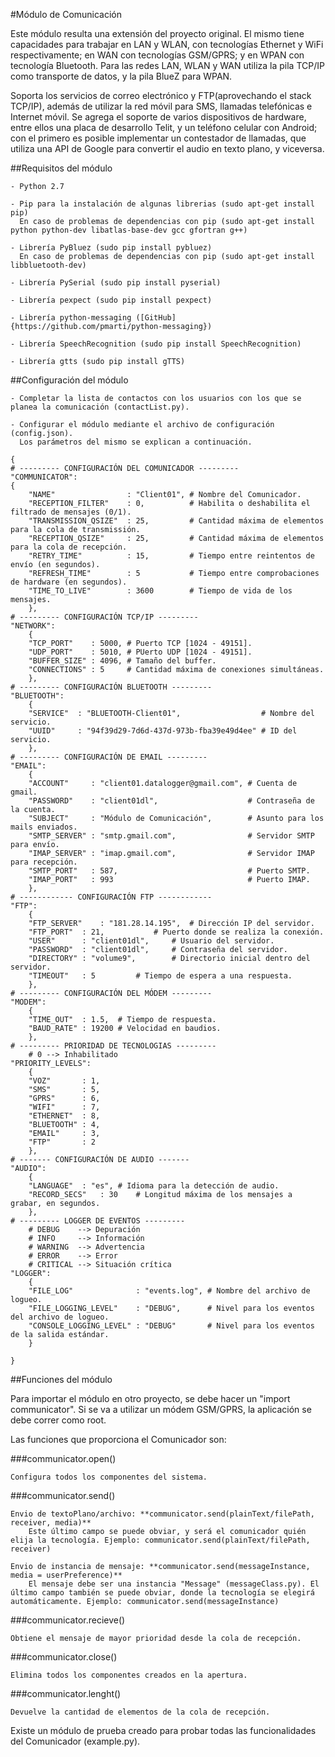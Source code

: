 #Módulo de Comunicación

Este módulo resulta una extensión del proyecto original. El mismo tiene capacidades para trabajar en LAN y WLAN, con tecnologías Ethernet y WiFi respectivamente; en WAN con tecnologías GSM/GPRS; y en WPAN con tecnología Bluetooth. Para las redes LAN, WLAN y WAN utiliza la pila TCP/IP como transporte de datos, y la pila BlueZ para WPAN. 

Soporta los servicios de correo electrónico y FTP(aprovechando el stack TCP/IP), además de utilizar la red móvil para SMS, llamadas telefónicas e Internet móvil. Se agrega el soporte de varios dispositivos de hardware, entre ellos una placa de desarrollo Telit, y un teléfono celular con Android; con el primero es posible implementar un contestador de llamadas, que utiliza una API de Google para convertir el audio en texto plano, y viceversa. 

##Requisitos del módulo

	- Python 2.7

	- Pip para la instalación de algunas librerias (sudo apt-get install pip)
	  En caso de problemas de dependencias con pip (sudo apt-get install python python-dev libatlas-base-dev gcc gfortran g++)

	- Librería PyBluez (sudo pip install pybluez)
	  En caso de problemas de dependencias con pip (sudo apt-get install libbluetooth-dev)

	- Librería PySerial (sudo pip install pyserial)
	
	- Librería pexpect (sudo pip install pexpect)
	
	- Librería python-messaging ([GitHub]{https://github.com/pmarti/python-messaging})
	
	- Librería SpeechRecognition (sudo pip install SpeechRecognition)
	
	- Librería gtts (sudo pip install gTTS)	
	

##Configuración del módulo

	- Completar la lista de contactos con los usuarios con los que se planea la comunicación (contactList.py).

	- Configurar el módulo mediante el archivo de configuración (config.json).
	  Los parámetros del mismo se explican a continuación.

	{
	# --------- CONFIGURACIÓN DEL COMUNICADOR ---------
	"COMMUNICATOR":
	{
		"NAME"                : "Client01", # Nombre del Comunicador.
		"RECEPTION_FILTER"    : 0,          # Habilita o deshabilita el filtrado de mensajes (0/1).
		"TRANSMISSION_QSIZE"  : 25,         # Cantidad máxima de elementos para la cola de transmissión.
		"RECEPTION_QSIZE"     : 25,         # Cantidad máxima de elementos para la cola de recepción.
		"RETRY_TIME"          : 15,         # Tiempo entre reintentos de envío (en segundos).
		"REFRESH_TIME"        : 5           # Tiempo entre comprobaciones de hardware (en segundos).
		"TIME_TO_LIVE"        : 3600        # Tiempo de vida de los mensajes.
		},
	# --------- CONFIGURACIÓN TCP/IP ---------
	"NETWORK":
		{
		"TCP_PORT"    : 5000, # Puerto TCP [1024 - 49151].
		"UDP_PORT"    : 5010, # PUerto UDP [1024 - 49151].
		"BUFFER_SIZE" : 4096, # Tamaño del buffer.
		"CONNECTIONS" : 5     # Cantidad máxima de conexiones simultáneas.
	 	},
	# --------- CONFIGURACIÓN BLUETOOTH ---------
	"BLUETOOTH":
		{
		"SERVICE"  : "BLUETOOTH-Client01",                  # Nombre del servicio.
		"UUID"     : "94f39d29-7d6d-437d-973b-fba39e49d4ee" # ID del servicio.
		},
	# --------- CONFIGURACIÓN DE EMAIL ---------
	"EMAIL":
		{
		"ACCOUNT"     : "client01.datalogger@gmail.com", # Cuenta de gmail.
		"PASSWORD"    : "client01dl",                    # Contraseña de la cuenta.
		"SUBJECT"     : "Módulo de Comunicación",        # Asunto para los mails enviados.
		"SMTP_SERVER" : "smtp.gmail.com",                # Servidor SMTP para envío.
		"IMAP_SERVER" : "imap.gmail.com",                # Servidor IMAP para recepción.
		"SMTP_PORT"   : 587,                             # Puerto SMTP.
		"IMAP_PORT"   : 993                              # Puerto IMAP.
		},
	# ------------ CONFIGURACIÓN FTP ------------
	"FTP":
		{
		"FTP_SERVER"	: "181.28.14.195",	# Dirección IP del servidor.
		"FTP_PORT"	: 21,			# Puerto donde se realiza la conexión.
		"USER"		: "client01dl",		# Usuario del servidor.
		"PASSWORD"	: "client01dl",		# Contraseña del servidor.
		"DIRECTORY"	: "volume9",		# Directorio inicial dentro del servidor.
		"TIMEOUT"	: 5			# Tiempo de espera a una respuesta.
		},
	# --------- CONFIGURACIÓN DEL MÓDEM ---------
	"MODEM":
		{
		"TIME_OUT"  : 1.5,  # Tiempo de respuesta.
		"BAUD_RATE" : 19200 # Velocidad en baudios.
		},
	# --------- PRIORIDAD DE TECNOLOGIAS ---------
		# 0 --> Inhabilitado
	"PRIORITY_LEVELS":
		{
		"VOZ"	    : 1,
		"SMS"       : 5,
		"GPRS"      : 6,
		"WIFI"      : 7,
		"ETHERNET"  : 8,
		"BLUETOOTH" : 4,
		"EMAIL"     : 3,
		"FTP"	    : 2
		},
	# ------- CONFIGURACIÓN DE AUDIO -------
	"AUDIO":
		{
		"LANGUAGE"	: "es",	# Idioma para la detección de audio.
		"RECORD_SECS"	: 30	# Longitud máxima de los mensajes a grabar, en segundos.
		},
	# --------- LOGGER DE EVENTOS ---------
		# DEBUG    --> Depuración
		# INFO     --> Información
		# WARNING  --> Advertencia
		# ERROR    --> Error
		# CRITICAL --> Situación crítica
	"LOGGER":
		{
		"FILE_LOG"              : "events.log", # Nombre del archivo de logueo.
		"FILE_LOGGING_LEVEL"    : "DEBUG",      # Nivel para los eventos del archivo de logueo.
		"CONSOLE_LOGGING_LEVEL" : "DEBUG"       # Nivel para los eventos de la salida estándar.
		}
		
	}

##Funciones del módulo

Para importar el módulo en otro proyecto, se debe hacer un "import communicator". Si se va a utilizar un módem GSM/GPRS, la aplicación se debe correr como root.

Las funciones que proporciona el Comunicador son:

###communicator.open()

	Configura todos los componentes del sistema.

###communicator.send()

	Envio de textoPlano/archivo: **communicator.send(plainText/filePath, receiver, media)**
		Este último campo se puede obviar, y será el comunicador quién elija la tecnología. Ejemplo: communicator.send(plainText/filePath, receiver)

	Envio de instancia de mensaje: **communicator.send(messageInstance, media = userPreference)**
		El mensaje debe ser una instancia "Message" (messageClass.py). El último campo también se puede obviar, donde la tecnología se elegirá automáticamente. Ejemplo: communicator.send(messageInstance)

###communicator.recieve()

	Obtiene el mensaje de mayor prioridad desde la cola de recepción.

###communicator.close()

	Elimina todos los componentes creados en la apertura.

###communicator.lenght()

	Devuelve la cantidad de elementos de la cola de recepción.

Existe un módulo de prueba creado para probar todas las funcionalidades del Comunicador (example.py).
